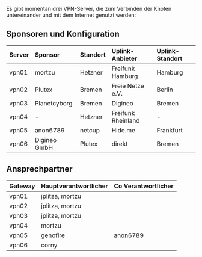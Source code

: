 Es gibt momentan drei VPN-Server, die zum Verbinden der Knoten untereinander und mit dem Internet genutzt werden:

## Sponsoren und Konfiguration
| Server | Sponsor      | Standort | Uplink-Anbieter    | Uplink-Standort |
|:-------|:-------------|:---------|:-------------------|:----------------|
| vpn01  | mortzu       | Hetzner  | Freifunk Hamburg   | Hamburg         |
| vpn02  | Plutex       | Bremen   | Freie Netze e.V.   | Berlin          |
| vpn03  | Planetcyborg | Bremen   | Digineo            | Bremen          |
| vpn04  | -            | Hetzner  | Freifunk Rheinland | -               |
| vpn05  | anon6789     | netcup   | Hide.me            | Frankfurt       |
| vpn06  | Digineo GmbH | Plutex   | direkt             | Bremen          |

## Ansprechpartner

| Gateway | Hauptverantwortlicher | Co Verantwortlicher |
|---------|-----------------------|---------------------|
| vpn01   | jplitza, mortzu       |                     |
| vpn02   | jplitza, mortzu       |                     |
| vpn03   | jplitza, mortzu       |                     |
| vpn04   | mortzu                |                     |
| vpn05   | genofire              | anon6789            |
| vpn06   | corny                 |                     |

